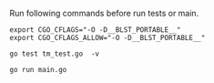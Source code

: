 Run following commands before run tests or main.

```shell
export CGO_CFLAGS="-O -D__BLST_PORTABLE__"
export CGO_CFLAGS_ALLOW="-O -D__BLST_PORTABLE__"
```

```shell
go test tm_test.go  -v
```

```shell
go run main.go
```